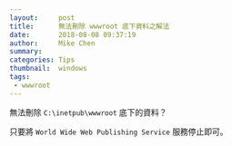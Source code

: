 ```yaml
---
layout:     post
title:      無法刪除 wwwroot 底下資料之解法
date:       2018-08-08 09:37:19
author:     Mike Chen
summary:    
categories: Tips
thumbnail:  windows
tags:
 - wwwroot
---
```


無法刪除 `C:\inetpub\wwwroot` 底下的資料？

只要將 `World Wide Web Publishing Service` 服務停止即可。